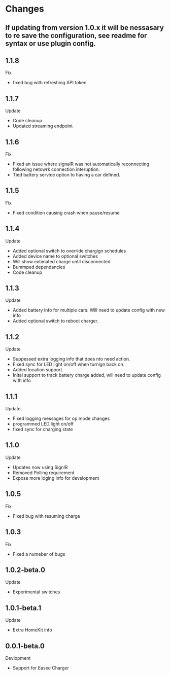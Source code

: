 # Changes

## If updating from version 1.0.x it will be nessasary to re save the configuration, see readme for syntax or use plugin config.

## 1.1.8
Fix 
- fixed bug with refreshing API token

## 1.1.7
Update 
- Code cleanup
-	Updated streaming endpoint

## 1.1.6
Fix 
- Fixed an issue where signalR was not automatically reconnecting following netowrk connection interuption.
-	Tied battery service option to having a car defined.

## 1.1.5
Fix 
- Fixed condition causing crash when pause/resume

## 1.1.4
Update 
- Added optional switch to override chargign schedules
- Added device name to optional switches
- Will show extimated charge until disconnected
- Bummped dependancies
- Code cleanup 

## 1.1.3
Update 
-	Added battery info for multiple cars. Will need to update config with new info
- Added optional switch to reboot charger.

## 1.1.2
Update 
- Suppessed extra logging info that does nto need action.
-	Fixed sync for LED light on/off when turnign back on.
- Added location support.
- Inital support to track battery charge added, will need to update config with info

## 1.1.1
Update 
- Fixed logging messages for op mode changes
-	programmed LED light on/off
- fixed sync for charging state

## 1.1.0
Update 
- Updates now using SignlR
- Removed Polling requirement
- Expose more loging info for development

## 1.0.5
Fix 
- Fixed bug with resuming charge

## 1.0.3
Fix 
- Fixed a numeber of bugs

## 1.0.2-beta.0
Update 
- Experimental switches

## 1.0.1-beta.1
Update 
- Extra HomeKit info

## 0.0.1-beta.0
Devlopment 
- Support for Easee Charger

